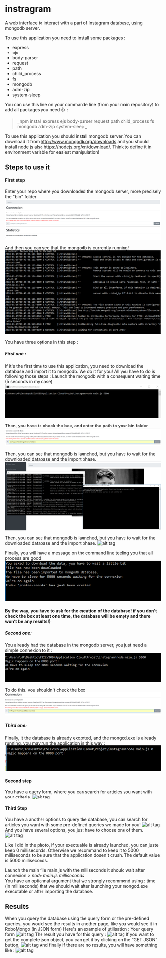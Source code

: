 # instragram 
A web interface to interact with a part of Instagram database, using mongodb server.

To use this application you need to install some packages :
- express
- ejs
- body-parser
- request
- path
- child_process
- fs
- mongodb
- adm-zip
- system-sleep

You can use this line on your commande line (from your main repository) to add all packages you need :+1: :
> _npm install express ejs body-parser request path child_process fs mongodb adm-zip system-sleep _

To use this application you should install mongodb server. You can download it from http://www.mongodb.org/downloads and you should install node js also https://nodejs.org/en/download/. Think to define it in environment variable for easiest manipulation!

## Steps to use it

#### First step
Enter your repo where you downloaded the mongodb server, more precisely the "bin" folder
![alt tag](https://github.com/absabry/instragram/blob/master/images/connexion.PNG)

And then you can see that the mongodb is currently running!
![alt tag](https://github.com/absabry/instragram/blob/master/images/mongod.PNG)

You have three options in this step : 

##### First one : 
If it's the first time to use this application, you need to download the database and import it to mongodb. We do it for you! 
All you have to do is following those steps : 
Launch the mongodb with a consequent waiting time (5 seconds in my case)
![alt tag](https://github.com/absabry/instragram/blob/master/images/1_node.PNG)

Then, you have to check the box, and enter the path to your bin folder
![alt tag](https://github.com/absabry/instragram/blob/master/images/1_path.PNG)

Then, you can see that mongodb is launched, but you have to wait for the downloaded database and the import phase.
![alt tag](https://github.com/absabry/instragram/blob/master/images/1_cmdafter.PNG)

Then, you can see that mongodb is launched, but you have to wait for the downloaded database and the import phase.
![alt tag](https://github.com/absabry/instragram/blob/master/images/1_cmdafter.PNG.PNG)

Finally, you will have a message on the command line teeling you that all process are good 
![alt tag](https://github.com/absabry/instragram/blob/master/images/1_finally.PNG)

#### By the way, you have to ask for the creation of the database! if you don’t check the box at least one time, the database will be empty and there won’t be any results!) ####


##### Second one:
You  already had the database in the mongodb server, you just need a simple connexion to it : 
![alt tag](https://github.com/absabry/instragram/blob/master/images/2.PNG)

To do this, you shouldn't check the box 
![alt tag](https://github.com/absabry/instragram/blob/master/images/2_path.PNG)


##### Third one: 
Finally, it the database is already exoprted, and the mongod.exe is already running, you may run the application 
in this way : 
![alt tag](https://github.com/absabry/instragram/blob/master/images/3.PNG)
#### Second step

You have a query form, where you can search for articles you want with your criteria.
![alt tag](https://github.com/absabry/mongodb/blob/master/images/queryform.JPG)

#### Third Step
You have a another options to query the database, you can search for articles you want with some pre-defined queries we made for you!
![alt tag](https://github.com/absabry/mongodb/blob/master/images/auto.JPG)
And you have several options, you just have to choose one of them.
![alt tag](https://github.com/absabry/mongodb/blob/master/images/options.png)

Like I did in the photo, if your exectuable is already launched, you can juste keep 0 milliseconds. Otherwise we recommand to keep it to 5000 milliseconds to be sure that the application dosen't crush. The default value is 5000 milliseconds. 


Launch the main file main.js with the milliseconds it should wait after connexion > _node main.js milliseconds_  
You have an optionnal argument that we strongly recommend using : time (in milliseconds) that we should wait after launching your mongod.exe executable or after importing the database.

## Results
When you query the database using the query form or the pre-defined queries, you would see the results in another page, like you would see it in RoboMongo (in JSON form)
Here's an example of utilisation :
Your query form
![alt tag](https://github.com/absabry/mongodb/blob/master/images/pres-result.JPG)
The result you have for this query :
![alt tag](https://github.com/absabry/mongodb/blob/master/images/results.JPG)
If you want to get the complete json object, you can get it by clicking on the “GET JSON”
button.
![alt tag](https://github.com/absabry/mongodb/blob/master/images/json.JPG)
And finally if there are no results, you will have something like :
![alt tag](https://github.com/absabry/mongodb/blob/master/images/noresult.JPG)
